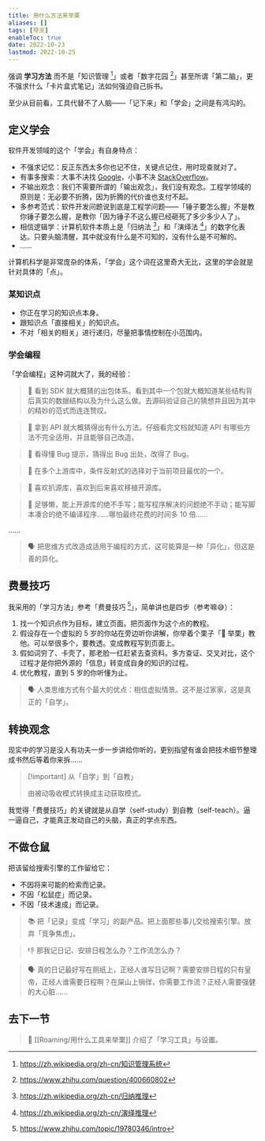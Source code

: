 ```yaml
---
title: 用什么方法来举栗
aliases: []
tags: [导览]
enableToc: true
date: 2022-10-23
lastmod: 2022-10-25
---
```


强调 **学习方法** 而不是「知识管理 [^1]」或者「数字花园 [^2]」甚至所谓「第二脑」，更不强求什么「卡片盒式笔记」法如何强迫自己拆书。

至少从目前看，工具代替不了人脑——「记下来」和「学会」之间是有鸿沟的。

## 定义学会

软件开发领域的这个「学会」有自身特点：

- 不强求记忆：反正东西太多你也记不住，关键点记住，用时现查就对了。
- 有事多搜索：大事不决找 [Google](https://www.google.com/?client=safari)，小事不决 [StackOverflow](https://stackoverflow.com)。
- 不输出观念：我们不需要所谓的「输出观念」，我们没有观念。工程学领域的原则是：无必要不折腾，因为折腾的代价谁也支付不起。
- 多参考范式：软件开发问题说到底是工程学问题——「锤子要怎么握」不是教你锤子要怎么握，是教你「因为锤子不这么握已经砸死了多少多少人了」。
- 相信逻辑学：计算机软件本质上是「归纳法 [^3]」和「演绎法 [^4]」的数字化表达。只要头脑清醒，其中就没有什么是不可知的，没有什么是不可解的。
- ……

计算机科学是非常庞杂的体系，「学会」这个词在这里奇大无比，这里的学会就是针对具体的「点」。

### 某知识点

- 你正在学习的知识点本身。
- 跟知识点「直接相关」的知识点。
- 不对「相关的相关」进行递归，尽量把事情控制在小范围内。

### 学会编程

「学会编程」这种词就大了，我的经验：

> 🤡 看到 SDK 就大概猜的出包体系。看到其中一个包就大概知道某些结构背后真实的数据结构以及为什么这么做。去源码验证自己的猜想并且因为其中的精妙的范式而连连赞叹。

> 🤡 拿到 API 就大概猜得出有什么方法。仔细看完文档就知道 API 有哪些方法不完全适用，并且能够自己改造。

> 🤡 看得懂 Bug 提示，猜得出 Bug 出处，改得了 Bug。

>  🤡 在多个上游库中，条件反射式的选择对于当前项目最优的一个。

>  🤡 喜欢扒源库，喜欢到后来喜欢移植开源库。

>  🤡 足够懒，能上开源库的绝不手写；能写程序解决的问题绝不手动；能写脚本凑合的绝不编译程序……哪怕最终花费的时间多 10 倍……

……

> 🗣 把思维方式改造成适用于编程的方式，这可能算是一种「异化」，但这是善的异化。

## 费曼技巧

我采用的「学习方法」参考「费曼技巧 [^5]」，简单讲也是四步（参考嘛😅）：

1. 找一个知识点作为目标，建立页面。把页面作为这个点的教程。
2. 假设存在一个虚拟的 5 岁的你站在旁边听你讲解，你举着个栗子「🌰 举栗」教他。可以举很多个，要教透。变成教程写到页面上。
3. 假如词穷了、卡壳了，那老脸一红赶紧去查资料。多方查证、交叉对比，这个过程才是你把外源的「信息」转变成自身的知识的过程。
4. 优化教程，直到 5 岁的你听懂为止。

> 🗣 人类思维方式有个最大的优点：相信虚拟情景。这不是过家家，这是真正的「自学」。

## 转换观念

现实中的学习是没人有功夫一步一步讲给你听的，更别指望有谁会把技术细节整理成书然后等着你来拆……

> [!important] 从「自学」到「自教」
>
> 由被动吸收模式转换成主动获取模式。

我觉得「费曼技巧」的关键就是从自学（self-study）到自教（self-teach）。逼一逼自己，才能真正发动自己的头脑，真正的学点东西。

## 不做仓鼠

把该留给搜索引擎的工作留给它：

- 不因将来可能的检索而记录。
- 不因「松鼠症」而记录。
- 不因「技术速成」而记录。

> 📚 把「记录」变成「学习」的副产品。把上面那些事儿交给搜索引擎。放弃「竞争焦虑」。

> 👎 那我记日记、安排日程怎么办？工作流怎么办？

> 🗣 真的日记最好写在厕纸上，正经人谁写日记啊？需要安排日程的只有皇帝，正经人谁需要日程啊？在屎山上徜徉，你需要工作流？正经人需要强健的大心脏……

## 去下一节

> 💬 [[Roaming/用什么工具来举栗]] 介绍了「学习工具」与设置。

[^1]: <https://zh.wikipedia.org/zh-cn/知识管理系统>
[^2]: <https://www.zhihu.com/question/400660802>
[^3]: <https://zh.wikipedia.org/zh-cn/归纳推理>
[^4]: <https://zh.wikipedia.org/zh-cn/演绎推理>
[^5]: <https://www.zhihu.com/topic/19780346/intro>
